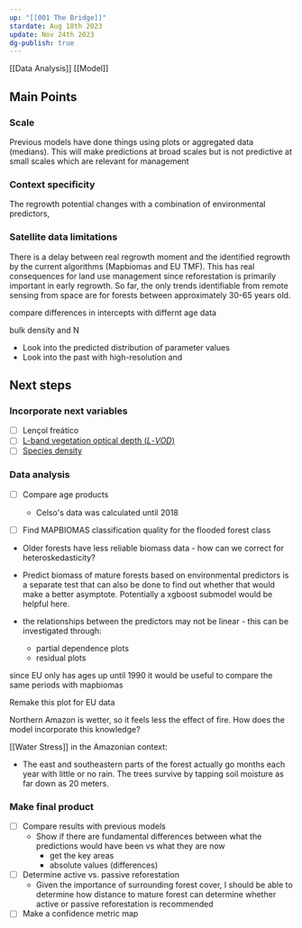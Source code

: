 ```yaml
---
up: "[[001 The Bridge]]"
stardate: Aug 18th 2023
update: Nov 24th 2023
dg-publish: true
---
```


[[Data Analysis]]
[[Model]]

## Main Points
### Scale
Previous models have done things using plots or aggregated data (medians). This will make predictions at broad scales but is not predictive at small scales which are relevant for management

### Context specificity
The regrowth potential changes with a combination of environmental predictors, 

### Satellite data limitations
There is a delay between real regrowth moment and the identified regrowth by the current algorithms (Mapbiomas and EU TMF). This has real consequences for land use management since reforestation is primarily important in early regrowth. So far, the only trends identifiable from remote sensing from space are for forests between approximately 30-65 years old.


compare differences in intercepts with differnt age data


bulk density and N

- Look into the predicted distribution of parameter values
- Look into the past with high-resolution and 
## Next steps
### Incorporate next variables
- [ ] Lençol freático
- [ ] [L-band vegetation optical depth (_L_-_VOD_)](https://ib.remote-sensing.inrae.fr/)
- [ ] [Species density](https://www.nature.com/articles/s41467-022-32063-z)

### Data analysis
- [ ] Compare age products
	- Celso's data was calculated until 2018
- [ ] Find MAPBIOMAS classification quality for the flooded forest class


- Older forests have less reliable biomass data - how can we correct for heteroskedasticity?

- Predict biomass of mature forests based on environmental predictors is a separate test that can also be done to find out whether that would make a better asymptote. Potentially a xgboost submodel would be helpful here.

- the relationships between the predictors may not be linear - this can be investigated through:
	- partial dependence plots
	- residual plots

since EU only has ages up until 1990 it would be useful to compare the same periods with mapbiomas

Remake this plot for EU data



Northern Amazon is wetter, so it feels less the effect of fire. How does the model incorporate this knowledge?

[[Water Stress]] in the Amazonian context:
- The east and southeastern parts of the forest actually go months each year with little or no rain. The trees survive by tapping soil moisture as far down as 20 meters.


### Make final product
- [ ] Compare results with previous models
	- Show if there are fundamental differences between what the predictions would have been vs what they are now
		- get the key areas
		- absolute values (differences)
- [ ] Determine active vs. passive reforestation
	- Given the importance of surrounding forest cover, I should be able to determine how distance to mature forest can determine whether active or passive reforestation is recommended
- [ ] Make a confidence metric map
